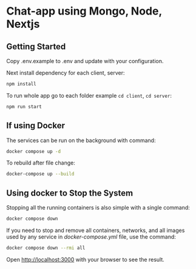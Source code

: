 # Chat-app using Mongo, Node, Nextjs
## Getting Started
Copy .env.example to .env and update with your configuration.

Next install dependency for each client, server:
```bash
npm install
```
To run whole app go to each folder example `cd client`, `cd server`:
```bash
npm run start
```

## If using Docker
The services can be run on the background with command:
```bash
docker compose up -d
```

To rebuild after file change:
```bash
docker-compose up --build
```

## Using docker to Stop the System
Stopping all the running containers is also simple with a single command:
```bash
docker compose down
```

If you need to stop and remove all containers, networks, and all images used by any service in <em>docker-compose.yml</em> file, use the command:
```bash
docker compose down --rmi all
```

Open [http://localhost:3000](http://localhost:3000) with your browser to see the result.